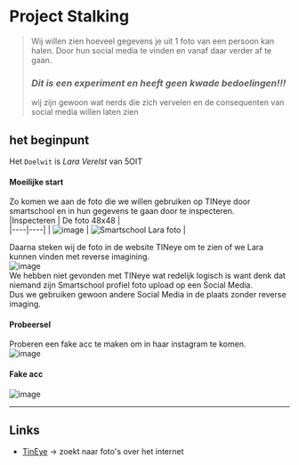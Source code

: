 # Project Stalking
> Wij willen zien hoeveel gegevens je uit 1 foto van een persoon kan halen.
> Door hun social media te vinden en vanaf daar verder af te gaan.
> ### ***Dit is een experiment en heeft geen kwade bedoelingen!!!*** 
> wij zijn gewoon wat nerds die zich vervelen en de consequenten van social media willen laten zien

## het beginpunt
Het `Doelwit` is *Lara Verelst* van 5OIT

#### Moeilijke start  
Zo komen we aan de foto die we willen gebruiken op TINeye door smartschool en in hun gegevens te gaan door te inspecteren.  
|Inspecteren | De foto 48x48 |  
|----|----|
| ![image](https://user-images.githubusercontent.com/105280571/169761499-4cfd4f8f-b054-497e-aeff-15f34fb80b68.png) | ![Smartschool Lara foto](https://user-images.githubusercontent.com/105280571/169761780-561a38b8-8560-4deb-af85-456e8e6bc4d7.png) |  

Daarna steken wij de foto in de website TINeye om te zien of we Lara kunnen vinden met reverse imagining.  
![image](https://user-images.githubusercontent.com/105280571/169762483-1d7a9f7b-884e-4256-8626-fe8562d34c29.png)  
We hebben niet gevonden met TINeye wat redelijk logisch is want denk dat niemand zijn Smartschool profiel foto upload op een Social Media.  
Dus we gebruiken gewoon andere Social Media in de plaats zonder reverse imaging.  

#### Probeersel
Proberen een fake acc te maken om in haar instagram te komen.  
![image](https://user-images.githubusercontent.com/105280571/169764906-c0b652a0-5864-4a6b-90cf-520115b143cd.png)

#### Fake acc
![image](https://user-images.githubusercontent.com/105280571/169769389-e9bd89ab-778e-43fe-8109-7381b3cc06c0.png)

___
## Links
* [TinEye](https://tineye.com/) -> zoekt naar foto's over het internet
